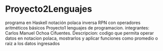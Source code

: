 # Proyecto2Lenguajes
programa en Haskell notación polaca inversa RPN con operadores aritméticos básicos
Proyecto1 lenguajes de programacion. 
integrantes: Carlos Manuel Ochoa Cifuentes. 
Descripcion: codigo que permita operar datos en notacion polaca, mostrarlos y aplicar funciones como promedio o raiz a los datos ingresados
